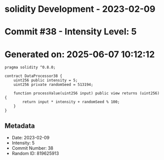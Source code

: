 ﻿# solidity Development - 2023-02-09
# Commit #38 - Intensity Level: 5
# Generated on: 2025-06-07 10:12:12
```solidity
pragma solidity ^0.8.0;

contract DataProcessor38 {
    uint256 public intensity = 5;
    uint256 private randomSeed = 513194;

    function processValue(uint256 input) public view returns (uint256) {
        return input * intensity + randomSeed % 100;
    }
}
```
## Metadata
- Date: 2023-02-09
- Intensity: 5
- Commit Number: 38
- Random ID: 819625913
